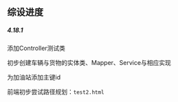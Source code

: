 ## 综设进度

##### 4.18.1

添加Controller测试类

初步创建车辆与货物的实体类、Mapper、Service与相应实现

为加油站添加主键id

前端初步尝试路径规划：`test2.html`